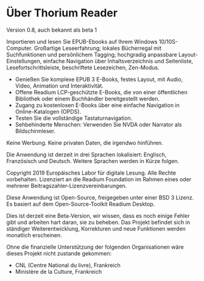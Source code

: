 Über Thorium Reader
=======================

Version 0.8, auch bekannt als  beta 1

Importieren und lesen Sie EPUB-Ebooks auf Ihrem Windows 10/10S-Computer. Großartige Leseerfahrung; lokales Bücherregal mit Suchfunktionen und persönlichem Tagging; hochgradig anpassbare Layout-Einstellungen, einfache Navigation über Inhaltsverzeichnis und Seitenliste, Lesefortschrittsleiste, beschriftete Lesezeichen, Zen-Modus. 

* Genießen Sie komplexe EPUB 3 E-Books, festes Layout, mit Audio, Video, Animation und Interaktivität.
* Offene Readium LCP-geschützte E-Books, die von einer öffentlichen Bibliothek oder einem Buchhändler bereitgestellt werden.
* Zugang zu kostenlosen E-Books über eine einfache Navigation in Online-Katalogen (OPDS).
* Testen Sie die vollständige Tastaturnavigation.
* Sehbehinderte Menschen: Verwenden Sie NVDA oder Narrator als Bildschirmleser. 

Keine Werbung. Keine privaten Daten, die irgendwo hinführen. 

Die Anwendung ist derzeit in drei Sprachen lokalisiert: Englisch, Französisch und Deutsch. Weitere Sprachen werden in Kürze folgen. 

Copyright 2019 Europäisches Labor für digitale Lesung. Alle Rechte vorbehalten.
Lizenziert an die Readium Foundation im Rahmen eines oder mehrerer Beitragszahler-Lizenzvereinbarungen.

Diese Anwendung ist Open-Source, freigegeben unter einer BSD 3 Lizenz. Es basiert auf dem Open-Source-Toolkit Readium Desktop. 

Dies ist derzeit eine Beta-Version, wir wissen, dass es noch einige Fehler gibt und arbeiten hart daran, sie zu beheben. 
Das Projekt befindet sich in ständiger Weiterentwicklung, Korrekturen und neue Funktionen werden monatlich erscheinen. 

Ohne die finanzielle Unterstützung der folgenden Organisationen wäre dieses Projekt nicht zustande gekommen:
- CNL (Centre National du livre), Frankreich
- Ministère de la Culture, Frankreich